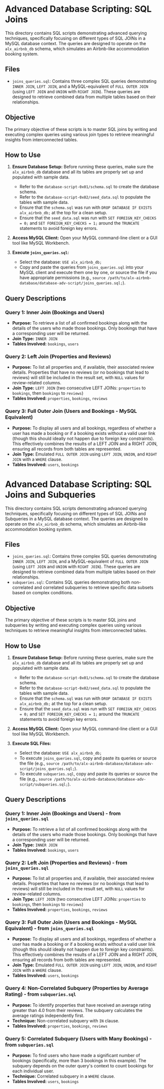 # Advanced Database Scripting: SQL Joins

This directory contains SQL scripts demonstrating advanced querying techniques, specifically focusing on different types of SQL JOINs in a MySQL database context. The queries are designed to operate on the `alx_airbnb_db` schema, which simulates an Airbnb-like accommodation booking system.

## Files

* `joins_queries.sql`: Contains three complex SQL queries demonstrating `INNER JOIN`, `LEFT JOIN`, and a MySQL-equivalent of `FULL OUTER JOIN` (using `LEFT JOIN` and `UNION` with `RIGHT JOIN`). These queries are designed to retrieve combined data from multiple tables based on their relationships.

## Objective

The primary objective of these scripts is to master SQL joins by writing and executing complex queries using various join types to retrieve meaningful insights from interconnected tables.

## How to Use

1.  **Ensure Database Setup:** Before running these queries, make sure the `alx_airbnb_db` database and all its tables are properly set up and populated with sample data.
    * Refer to the `database-script-0x01/schema.sql` to create the database schema.
    * Refer to the `database-script-0x02/seed_data.sql` to populate the tables with sample data.
    * Ensure that the `schema.sql` was run with `DROP DATABASE IF EXISTS alx_airbnb_db;` at the top for a clean setup.
    * Ensure that the `seed_data.sql` was run with `SET FOREIGN_KEY_CHECKS = 0;` and `SET FOREIGN_KEY_CHECKS = 1;` around the `TRUNCATE` statements to avoid foreign key errors.

2.  **Access MySQL Client:** Open your MySQL command-line client or a GUI tool like MySQL Workbench.

3.  **Execute `joins_queries.sql`:**
    * Select the database: `USE alx_airbnb_db;`
    * Copy and paste the queries from `joins_queries.sql` into your MySQL client and execute them one by one, or source the file if you have appropriate permissions (e.g., `source /path/to/alx-airbnb-database/database-adv-script/joins_queries.sql;`).

## Query Descriptions

### Query 1: Inner Join (Bookings and Users)

* **Purpose:** To retrieve a list of all confirmed bookings along with the details of the users who made those bookings. Only bookings that have a corresponding user will be returned.
* **Join Type:** `INNER JOIN`
* **Tables Involved:** `bookings`, `users`

### Query 2: Left Join (Properties and Reviews)

* **Purpose:** To list all properties and, if available, their associated review details. Properties that have no reviews (or no bookings that lead to reviews) will still be included in the result set, with `NULL` values for review-related columns.
* **Join Type:** `LEFT JOIN` (two consecutive LEFT JOINs: `properties` to `bookings`, then `bookings` to `reviews`)
* **Tables Involved:** `properties`, `bookings`, `reviews`

### Query 3: Full Outer Join (Users and Bookings - MySQL Equivalent)

* **Purpose:** To display all users and all bookings, regardless of whether a user has made a booking or if a booking exists without a valid user link (though this should ideally not happen due to foreign key constraints). This effectively combines the results of a LEFT JOIN and a RIGHT JOIN, ensuring all records from both tables are represented.
* **Join Type:** Emulated `FULL OUTER JOIN` using `LEFT JOIN`, `UNION`, and `RIGHT JOIN` with a `WHERE` clause.
* **Tables Involved:** `users`, `bookings`
# Advanced Database Scripting: SQL Joins and Subqueries

This directory contains SQL scripts demonstrating advanced querying techniques, specifically focusing on different types of SQL JOINs and Subqueries in a MySQL database context. The queries are designed to operate on the `alx_airbnb_db` schema, which simulates an Airbnb-like accommodation booking system.

## Files

* `joins_queries.sql`: Contains three complex SQL queries demonstrating `INNER JOIN`, `LEFT JOIN`, and a MySQL-equivalent of `FULL OUTER JOIN` (using `LEFT JOIN` and `UNION` with `RIGHT JOIN`). These queries are designed to retrieve combined data from multiple tables based on their relationships.
* `subqueries.sql`: Contains SQL queries demonstrating both non-correlated and correlated subqueries to retrieve specific data subsets based on complex conditions.

## Objective

The primary objective of these scripts is to master SQL joins and subqueries by writing and executing complex queries using various techniques to retrieve meaningful insights from interconnected tables.

## How to Use

1.  **Ensure Database Setup:** Before running these queries, make sure the `alx_airbnb_db` database and all its tables are properly set up and populated with sample data.
    * Refer to the `database-script-0x01/schema.sql` to create the database schema.
    * Refer to the `database-script-0x02/seed_data.sql` to populate the tables with sample data.
    * Ensure that the `schema.sql` was run with `DROP DATABASE IF EXISTS alx_airbnb_db;` at the top for a clean setup.
    * Ensure that the `seed_data.sql` was run with `SET FOREIGN_KEY_CHECKS = 0;` and `SET FOREIGN_KEY_CHECKS = 1;` around the `TRUNCATE` statements to avoid foreign key errors.

2.  **Access MySQL Client:** Open your MySQL command-line client or a GUI tool like MySQL Workbench.

3.  **Execute SQL Files:**
    * Select the database: `USE alx_airbnb_db;`
    * To execute `joins_queries.sql`, copy and paste its queries or source the file (e.g., `source /path/to/alx-airbnb-database/database-adv-script/joins_queries.sql;`).
    * To execute `subqueries.sql`, copy and paste its queries or source the file (e.g., `source /path/to/alx-airbnb-database/database-adv-script/subqueries.sql;`).

## Query Descriptions

### Query 1: Inner Join (Bookings and Users) - from `joins_queries.sql`

* **Purpose:** To retrieve a list of all confirmed bookings along with the details of the users who made those bookings. Only bookings that have a corresponding user will be returned.
* **Join Type:** `INNER JOIN`
* **Tables Involved:** `bookings`, `users`

### Query 2: Left Join (Properties and Reviews) - from `joins_queries.sql`

* **Purpose:** To list all properties and, if available, their associated review details. Properties that have no reviews (or no bookings that lead to reviews) will still be included in the result set, with `NULL` values for review-related columns.
* **Join Type:** `LEFT JOIN` (two consecutive LEFT JOINs: `properties` to `bookings`, then `bookings` to `reviews`)
* **Tables Involved:** `properties`, `bookings`, `reviews`

### Query 3: Full Outer Join (Users and Bookings - MySQL Equivalent) - from `joins_queries.sql`

* **Purpose:** To display all users and all bookings, regardless of whether a user has made a booking or if a booking exists without a valid user link (though this should ideally not happen due to foreign key constraints). This effectively combines the results of a LEFT JOIN and a RIGHT JOIN, ensuring all records from both tables are represented.
* **Join Type:** Emulated `FULL OUTER JOIN` using `LEFT JOIN`, `UNION`, and `RIGHT JOIN` with a `WHERE` clause.
* **Tables Involved:** `users`, `bookings`

### Query 4: Non-Correlated Subquery (Properties by Average Rating) - from `subqueries.sql`

* **Purpose:** To identify properties that have received an average rating greater than 4.0 from their reviews. The subquery calculates the average ratings independently first.
* **Technique:** Non-correlated subquery with `IN` clause.
* **Tables Involved:** `properties`, `bookings`, `reviews`

### Query 5: Correlated Subquery (Users with Many Bookings) - from `subqueries.sql`

* **Purpose:** To find users who have made a significant number of bookings (specifically, more than 3 bookings in this example). The subquery depends on the outer query's context to count bookings for each individual user.
* **Technique:** Correlated subquery in a `WHERE` clause.
* **Tables Involved:** `users`, `bookings`


